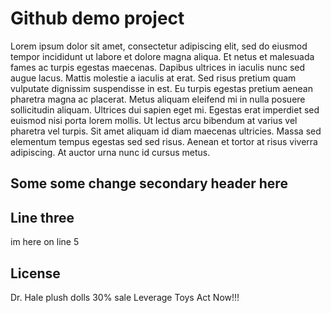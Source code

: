 # Github demo project
Lorem ipsum dolor sit amet, consectetur adipiscing elit, sed do eiusmod tempor incididunt ut labore et dolore magna aliqua. Et netus et malesuada fames ac turpis egestas maecenas. Dapibus ultrices in iaculis nunc sed augue lacus. Mattis molestie a iaculis at erat. Sed risus pretium quam vulputate dignissim suspendisse in est. Eu turpis egestas pretium aenean pharetra magna ac placerat. Metus aliquam eleifend mi in nulla posuere sollicitudin aliquam. Ultrices dui sapien eget mi. Egestas erat imperdiet sed euismod nisi porta lorem mollis. Ut lectus arcu bibendum at varius vel pharetra vel turpis. Sit amet aliquam id diam maecenas ultricies. Massa sed elementum tempus egestas sed sed risus. Aenean et tortor at risus viverra adipiscing. At auctor urna nunc id cursus metus.


## Some  some change secondary header here

## Line three

im here on line 5
## License

Dr. Hale plush dolls 30% sale Leverage Toys Act Now!!!

